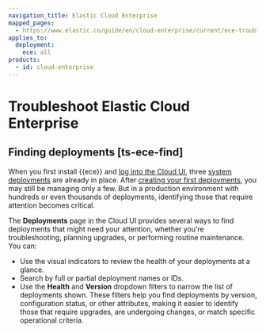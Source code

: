 ```yaml
---
navigation_title: Elastic Cloud Enterprise
mapped_pages:
  - https://www.elastic.co/guide/en/cloud-enterprise/current/ece-troubleshooting.html
applies_to:
  deployment:
    ece: all
products:
  - id: cloud-enterprise
---
```


# Troubleshoot Elastic Cloud Enterprise

## Finding deployments [ts-ece-find]

When you first install {{ece}} and [log into the Cloud UI](/deploy-manage/deploy/cloud-enterprise/log-into-cloud-ui.md), three [system deployments](/deploy-manage/deploy/cloud-enterprise/system-deployments-configuration.md) are already in place. After [creating your first deployments](/deploy-manage/deploy/cloud-enterprise/create-deployment.md), you may still be managing only a few. But in a production environment with hundreds or even thousands of deployments, identifying those that require attention becomes critical.

The **Deployments** page in the Cloud UI provides several ways to find deployments that might need your attention, whether you’re troubleshooting, planning upgrades, or performing routine maintenance. You can:

* Use the visual indicators to review the health of your deployments at a glance.
* Search by full or partial deployment names or IDs.
* Use the **Health** and **Version** dropdown filters to narrow the list of deployments shown. These filters help you find deployments by version, configuration status, or other attributes, making it easier to identify those that require upgrades, are undergoing changes, or match specific operational criteria.